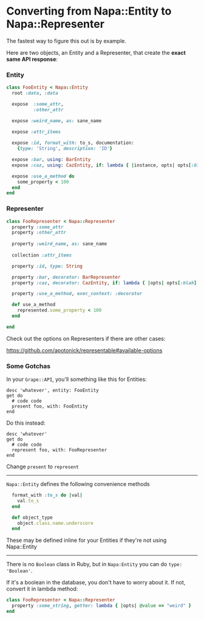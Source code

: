 Converting from Napa::Entity to Napa::Representer
=====================================

The fastest way to figure this out is by example.

Here are two objects, an Entity and a Representer, that create the __exact same API response__:

### Entity
```ruby
class FooEntity < Napa::Entity
  root :data, :data

  expose  :some_attr,
          :other_attr

  expose :weird_name, as: sane_name
  
  expose :attr_items

  expose :id, format_with: to_s, documentation:
    {type: 'String', description: 'ID'}

  expose :bar, using: BarEntity
  expose :caz, using: CazEntity, if: lambda { |instance, opts| opts[:blah] == instance.blah }

  expose :use_a_method do
    some_property < 100
  end
end
```

### Representer
```ruby
class FooRepresenter < Napa::Representer
  property :some_attr
  property :other_attr
  
  property :weird_name, as: sane_name
  
  collection :attr_items

  property :id, type: String

  property :bar, decorator: BarRepresenter
  property :caz, decorator: CazEntity, if: lambda { |opts| opts[:blah] == @blah }

  property :use_a_method, exec_context: :decorator

  def use_a_method
    represented.some_property < 100
  end

end
```

Check out the options on Representers if there are other cases:

https://github.com/apotonick/representable#available-options

### Some Gotchas

In your `Grape::API`, you'll something like this for Entities:

```
desc 'whatever', entity: FooEntity
get do
  # code code
  present foo, with: FooEntity
end
```

Do this instead:

```
desc 'whatever'
get do
  # code code
  represent foo, with: FooRepresenter
end
```

Change `present` to `represent`

---

`Napa::Entity` defines the following convenience methods

```ruby
  format_with :to_s do |val|
    val.to_s
  end

  def object_type
    object.class.name.underscore
  end
```

These may be defined inline for your Entities if they're not using Napa::Entity

---

There is no `Boolean` class in Ruby, but in `Napa:Entity` you can do `type: 'Boolean'`.

If it's a boolean in the database, you don't have to worry about it. If not, convert it in lambda method:

```ruby
class FooRepresenter < Napa::Representer
  property :some_string, getter: lambda { |opts| @value == "weird" }
end
```
